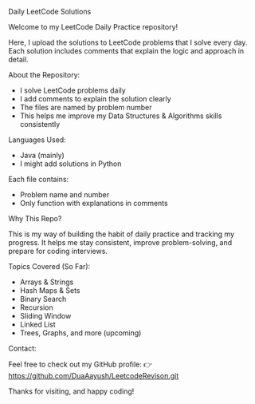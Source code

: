 Daily LeetCode Solutions

Welcome to my LeetCode Daily Practice repository!

Here, I upload the solutions to LeetCode problems that I solve every day. Each solution includes comments that explain the logic and approach in detail.


About the Repository:

* I solve LeetCode problems daily
* I add comments to explain the solution clearly
* The files are named by problem number 
* This helps me improve my Data Structures & Algorithms skills consistently


Languages Used:

* Java (mainly)
* I might add solutions in Python


Each file contains:

* Problem name and number
* Only function  with explanations in comments


Why This Repo?

This is my way of building the habit of daily practice and tracking my progress. It helps me stay consistent, improve problem-solving, and prepare for coding interviews.



Topics Covered (So Far):

* Arrays & Strings
* Hash Maps & Sets
* Binary Search
* Recursion
* Sliding Window
* Linked List
* Trees, Graphs, and more (upcoming)



Contact:

Feel free to check out my GitHub profile:
👉 https://github.com/DuaAayush/LeetcodeRevison.git


Thanks for visiting, and happy coding!

